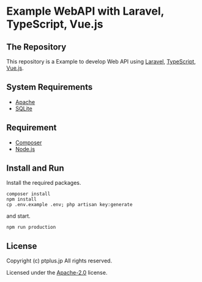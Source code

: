# Example WebAPI with Laravel, TypeScript, Vue.js

## The Repository

This repository is a Example to develop Web API using [Laravel](https://laravel.com/), [TypeScript](https://www.typescriptlang.org/), [Vue.js](https://vuejs.org/).

## System Requirements

- [Apache](https://httpd.apache.org/)
- [SQLite](https://www.sqlite.org/)

## Requirement

- [Composer](https://getcomposer.org/)
- [Node.js](https://nodejs.org/)

## Install and Run

Install the required packages.

```
composer install
npm install
cp .env.example .env; php artisan key:generate
```

and start.

```
npm run production
```

## License

Copyright (c) ptplus.jp All rights reserved.

Licensed under the [Apache-2.0](LICENSE.txt) license.
